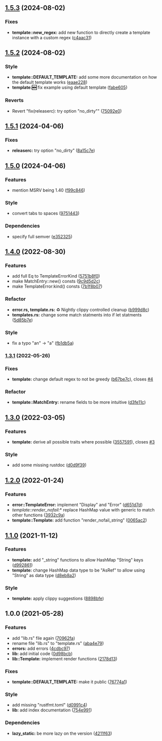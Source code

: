 ## [1.5.3](https://github.com/hasezoey/new_string_template/compare/v1.5.2...v1.5.3) (2024-08-02)


### Fixes

* **template::new_regex:** add new function to directly create a template instance with a custom regex ([c4aac31](https://github.com/hasezoey/new_string_template/commit/c4aac310c4e76a75455fd1c4462840a4c30c4e78))

## [1.5.2](https://github.com/hasezoey/new_string_template/compare/v1.5.1...v1.5.2) (2024-08-02)


### Style

* **template::DEFAULT_TEMPLATE:** add some more documentation on how the default template works ([eaae228](https://github.com/hasezoey/new_string_template/commit/eaae2288458e372d30fd786c341a6265f5b863ad))
* **template::new:** fix example using default template ([fabe605](https://github.com/hasezoey/new_string_template/commit/fabe60522b18560755c48481702efeaf38232607))


### Reverts

* Revert "fix(releaserc): try option "no_dirty"" ([75092e0](https://github.com/hasezoey/new_string_template/commit/75092e0009e26f282abc4ef79774907b1994d2bd))

## [1.5.1](https://github.com/hasezoey/new_string_template/compare/v1.5.0...v1.5.1) (2024-04-06)


### Fixes

* **releaserc:** try option "no_dirty" ([8a15c7e](https://github.com/hasezoey/new_string_template/commit/8a15c7eb7d76b71d9972888227198f8ff2ba5281))

## [1.5.0](https://github.com/hasezoey/new_string_template/compare/v1.4.0...v1.5.0) (2024-04-06)


### Features

* mention MSRV being 1.40 ([f99c846](https://github.com/hasezoey/new_string_template/commit/f99c846d593fb2b367480ed5db71c7d1dde33bd5))


### Style

* convert tabs to spaces ([9751443](https://github.com/hasezoey/new_string_template/commit/975144371ac91461330446f091e776f68270ef5b))


### Dependencies

* specify full semver ([e352325](https://github.com/hasezoey/new_string_template/commit/e35232557c0611836a218cd03848a1b613e68b8c))

## [1.4.0](https://github.com/hasezoey/new_string_template/compare/v1.3.1...v1.4.0) (2022-08-30)


### Features

* add full Eq to TemplateErrorKind ([5751b8f0](https://github.com/hasezoey/new_string_template/commit/5751b8f0b884a8d87a095867680057c9450d619a))
* make MatchEntry::new() consts ([9c9d5d2c](https://github.com/hasezoey/new_string_template/commit/9c9d5d2c61880b4ff74e8d41a4254a8516d3aa82))
* make TemplateError:kind() consts ([7b1f8b07](https://github.com/hasezoey/new_string_template/commit/7b1f8b07f2232a2dfcc0d3995e61a6215a633bad))


### Refactor

* **error.rs, template.rs:** :recycle: Nightly clippy controlled cleanup ([b999d8c](https://github.com/hasezoey/new_string_template/commit/b999d8c1753da54805280003bbeb796cf13b0e17))
* **templates.rs:** change some match statments into if let statments ([5d85b7e](https://github.com/hasezoey/new_string_template/commit/5d85b7e7eb456cc61190d8e554d755d7befcd560))


### Style

* fix a typo "an" -> "a" ([fb1db5a](https://github.com/hasezoey/new_string_template/commit/fb1db5a3cee8f0d9cc250327b4207ff8cd5c8414))

### [1.3.1](https://github.com/hasezoey/new_string_template/compare/v1.3.0...v1.3.1) (2022-05-26)


### Fixes

* **template:** change default regex to not be greedy ([b67be7c](https://github.com/hasezoey/new_string_template/commit/b67be7c9833c0191be461d82c9ab1ed54e9e2bbe)), closes [#4](https://github.com/hasezoey/new_string_template/issues/4)


### Refactor

* **template::MatchEntry:** rename fields to be more intuitive ([d3fe11c](https://github.com/hasezoey/new_string_template/commit/d3fe11cad04b67cb2133f6127777c5e7f826ed9c))

## [1.3.0](https://github.com/hasezoey/new_string_template/compare/v1.2.0...v1.3.0) (2022-03-05)


### Features

* **template:** derive all possible traits where possible ([3557591](https://github.com/hasezoey/new_string_template/commit/35575914e7c275aaf53b2183e4acb47950488208)), closes [#3](https://github.com/hasezoey/new_string_template/issues/3)


### Style

* add some missing rustdoc ([d0d9f39](https://github.com/hasezoey/new_string_template/commit/d0d9f3967b60e6c7a8538de5716b94540ab54239))

## [1.2.0](https://github.com/hasezoey/new_string_template/compare/v1.1.0...v1.2.0) (2022-01-24)


### Features

* **error::TemplateError:** implement "Display" and "Error" ([d651d7d](https://github.com/hasezoey/new_string_template/commit/d651d7da559ff0469482b4a4e483c0f8bed0882e))
* **template::render_nofail*:** replace HashMap value with generic to match other functions ([3932c9a](https://github.com/hasezoey/new_string_template/commit/3932c9a27f31a90aca3a745b493d68b542b5ab7b))
* **template::Template:** add function "render_nofail_string" ([0065ac2](https://github.com/hasezoey/new_string_template/commit/0065ac25046df52c0c91b0c6ae3a2a202e4bc4c6))

## [1.1.0](https://github.com/hasezoey/new_string_template/compare/v1.0.0...v1.1.0) (2021-11-12)


### Features

* **template:** add "_string" functions to allow HashMap "String" keys ([d992861](https://github.com/hasezoey/new_string_template/commit/d992861076eeda54b952e002de53c3fe2087ee44))
* **template:** change HashMap data type to be "AsRef<str>" to allow using "String" as data type ([d8eb8a2](https://github.com/hasezoey/new_string_template/commit/d8eb8a2035ffc6039696448d9457aff84fb0c277))


### Style

* **template:** apply clippy suggestions ([8898bfe](https://github.com/hasezoey/new_string_template/commit/8898bfe0d06dc7ae978c5e8bf16dfe5252972bf8))

## 1.0.0 (2021-05-28)


### Features

* add "lib.rs" file again ([70962fa](https://github.com/hasezoey/new_string_template/commit/70962faf129531968f999d7fe75a4a2a5d28ff35))
* rename file "lib.rs" to "template.rs" ([aba4e79](https://github.com/hasezoey/new_string_template/commit/aba4e7940df18909cfd67f36909240c2254f63bb))
* **errors:** add errors ([4cdbc97](https://github.com/hasezoey/new_string_template/commit/4cdbc9756648adea771cd6b8888c0790b00ebbe4))
* **lib:** add initial code ([0d98bcb](https://github.com/hasezoey/new_string_template/commit/0d98bcb58f9b7a49a1cb8c334267b68b8aa21e24))
* **lib::Template:** implement render functions ([2178d13](https://github.com/hasezoey/new_string_template/commit/2178d13e9c581cd1a83a1c69f1de70d1cc45bfae))


### Fixes

* **template::DEFAULT_TEMPLATE:** make it public ([76774a1](https://github.com/hasezoey/new_string_template/commit/76774a192d1b7c72efb45750e9045d0da08157a1))


### Style

* add missing "rustfmt.toml" ([d0991c4](https://github.com/hasezoey/new_string_template/commit/d0991c490a3aeee10ad299f29d4bccca54b31a2d))
* **lib:** add index documentation ([754e991](https://github.com/hasezoey/new_string_template/commit/754e991534229b8dd2ca6bf8f1f1178549337f27))


### Dependencies

* **lazy_static:** be more lazy on the version ([4211f63](https://github.com/hasezoey/new_string_template/commit/4211f635658b2bfadc629218436bc5e14d002990))
